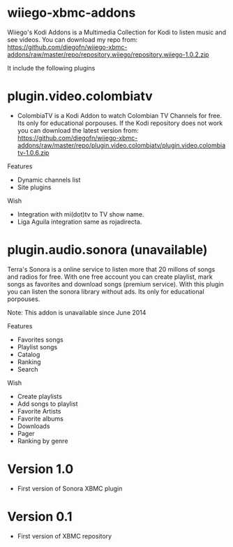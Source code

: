 wiiego-xbmc-addons
==================

Wiiego's Kodi Addons is a Multimedia Collection for Kodi to listen music and see videos.
You can download my repo from: https://github.com/diegofn/wiiego-xbmc-addons/raw/master/repo/repository.wiiego/repository.wiiego-1.0.2.zip 

It include the following plugins

plugin.video.colombiatv
=======================

- ColombiaTV is a Kodi Addon to watch Colombian TV Channels for free. Its only for educational porpouses. If the Kodi repository does not work you can download the latest version from: https://github.com/diegofn/wiiego-xbmc-addons/raw/master/repo/plugin.video.colombiatv/plugin.video.colombiatv-1.0.6.zip 

Features
- Dynamic channels list
- Site plugins

Wish
- Integration with mi(dot)tv to TV show name.
- Liga Aguila integration same as rojadirecta.

plugin.audio.sonora (unavailable)
=================================

Terra's Sonora is a online service to listen more that 20 millons of songs and radios for free. With one free account you can create playlist, mark songs as favorites and download songs (premium service). With this plugin you can listen the sonora library without ads. Its only for educational porpouses.

Note: This addon is unavailable since June 2014

Features
- Favorites songs
- Playlist songs
- Catalog 
- Ranking
- Search 

Wish
- Create playlists
- Add songs to playlist
- Favorite Artists
- Favorite albums
- Downloads
- Pager
- Ranking by genre

Version 1.0
===========

- First version of Sonora XBMC plugin

Version 0.1
===========

- First version of XBMC repository


